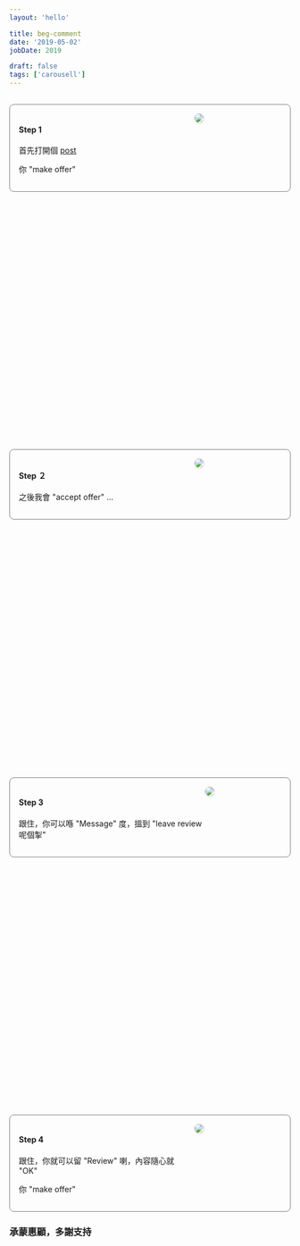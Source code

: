 ```yaml
---
layout: 'hello'

title: beg-comment
date: '2019-05-02'
jobDate: 2019

draft: false
tags: ['carousell']
---
```


<style>
  .post-title {display: none;}
  .beg-comment-desktop {
    display: none;
    }
  .post-header {display: none !important;}

  .post-content {margin-top: 3rem;}

  .step-mobile { margin-top: 1rem; }
  .post-content p {
    margin-bottom: 0.2rem;
  }

  /* Extra small devices (phones, 600px and down) */
  @media only screen and (max-width: 600px) {

  }

  /* Small devices (portrait tablets and large phones, 600px and up) */
  @media only screen and (min-width: 600px) {

  }

  /* Medium devices (landscape tablets, 768px and up) */
  @media only screen and (min-width: 768px) {

  }

  /* Large devices (laptops/desktops, 992px and up) */
  @media only screen and (min-width: 992px) {

  }

  /* Extra large devices (large laptops and desktops, 1200px and up) */
  @media only screen and (min-width: 1200px) {
    .beg-comment-desktop {
      display: flex; 
      flex-direction: row; 
      justify-content: space-around;
    }
  }


</style>


<div class="beg-comment-mobile" style="min-height: 50vh;
  display: flex; flex-direction: column; justify-content: space-between;">
  <!-- step 1 -->
  <div class="step-mobile" style="border: 1px solid grey; border-radius: 0.5rem;">
    <div style="margin: 0.5rem; padding: 0.5rem; 
      display: flex; flex-direction: row; justify-content:space-between;">
      <div>
        <h4 style="text-align: left;">Step 1</h4>
        <div>
          <p>首先打開個 <a href="https://www.carousell.com.hk/p/p-1192889425/">post</a></p>
        </div>
        <div>
          <p>你 "make offer"</p>
        </div>
      </div>
      <div style="width: 33%">
        <img width="auto" height="auto" 
          src="/beg-comment/step1/step1.png"
          style="border-radius: 0.5rem; box-shadow: rgba(0, 0, 0, 0.16) 0px 1px 4px;"
        />
      </div>
    </div>
  </div>

  <!-- step 2 -->
  <div class="step-mobile" style="border: 1px solid grey; border-radius: 0.5rem;">
    <div style="margin: 0.5rem; padding: 0.5rem; 
      display: flex; flex-direction: row; justify-content:space-between;">
      <div>
        <h4 style="text-align: left;">Step ２</h4>
        <div>
          <p>之後我會 "accept offer" ...</p>
        </div>
      </div>
      <div style="width: 33%">
        <img width="auto" height="auto" 
          src="/beg-comment/step2/hJaartk0XR.png"
          style="border-radius: 0.5rem; box-shadow: rgba(0, 0, 0, 0.16) 0px 1px 4px;"
        />
      </div>
    </div>
  </div>


  <!-- step 3 -->
  <div class="step-mobile" style="border: 1px solid grey; border-radius: 0.5rem;">
    <div style="margin: 0.5rem; padding: 0.5rem; 
      display: flex; flex-direction: row; justify-content:space-between;">
      <div>
        <h4 style="text-align: left;">Step 3</h4>
        <div>
          <p>跟住，你可以喺 "Message" 度，搵到 "leave review 呢個掣"</p>
        </div>
      </div>
      <div style="width: 33%">
        <img width="auto" height="auto" 
          src="/beg-comment/step3/step3.png"
          style="border-radius: 0.5rem; box-shadow: rgba(0, 0, 0, 0.16) 0px 1px 4px;"
        />
      </div>
    </div>
  </div>


  <!-- step 4 -->
  <div class="step-mobile" style="border: 1px solid grey; border-radius: 0.5rem;">
    <div style="margin: 0.5rem; padding: 0.5rem; 
      display: flex; flex-direction: row; justify-content:space-between;">
      <div>
        <h4 style="text-align: left;">Step 4</h4>
        <div>
          <p>跟住，你就可以留 "Review" 喇，內容隨心就 "OK"</p>
        </div>
        <div>
          <p>你 "make offer"</p>
        </div>
      </div>
      <div style="width: 33%">
        <img width="auto" height="auto" 
          src="/beg-comment/step5/7Vn8q6F5mU.png"
          style="border-radius: 0.5rem; box-shadow: rgba(0, 0, 0, 0.16) 0px 1px 4px;"
        />
      </div>
    </div>
  </div>


</div>

<div class="beg-comment-desktop">

  <div>
    <div style="box-shadow: rgba(0, 0, 0, 0.35) 0px 5px 15px; border-radius: 1rem; min-height: 55vh; max-width: 35vh;
      padding: 2rem;
      margin: 1rem;
      display: flex;
      flex-direction:column;
      justify-content: space-between;">
      <div>
        <div style="display: flex; flex-direction: row; justify-content:flex-start; width: 100%;">
          <h3>Step 1</h3>
        </div>
        <div style="display: flex; flex-direction: column; justify-content:flex-start; width: 100%; text-align: left;">
          <p>首先打開個 <a href="https://www.carousell.com.hk/p/p-1192889425/">post</a></p>
        </div>
        <div style="display: flex; flex-direction: column; justify-content:flex-start; width: 100%; text-align: left;">
          <p>你 "make offer" </p>
        </div>
      </div>
      <div>
        <img width="auto" height="auto" 
          src="/beg-comment/step1/step1.png"
          style="border-radius: 1rem; box-shadow: rgba(0, 0, 0, 0.16) 0px 1px 4px;"
        />
      </div>
    </div>
  </div>


  <div>
    <div style="box-shadow: rgba(0, 0, 0, 0.35) 0px 5px 15px; border-radius: 1rem; min-height: 55vh; max-width: 35vh;
      padding: 2rem;
      margin: 1rem;
      display: flex;
      flex-direction:column;
      justify-content: space-between;">
      <div>
        <div style="display: flex; flex-direction: row; justify-content:flex-start; width: 100%;">
          <h3>Step 2</h3>
        </div>
        <div style="display: flex; flex-direction: column; justify-content:flex-start; width: 100%; text-align: left;">
          <p>之後我會 "accept offer" ...</p>
        </div>
      </div>
      <div>
        <img width="auto" height="auto" 
          src="/beg-comment/step2/hJaartk0XR.png"
          style="border-radius: 1rem; box-shadow: rgba(0, 0, 0, 0.16) 0px 1px 4px;"
        />
      </div>
    </div>
  </div>


  <div>
    <div style="box-shadow: rgba(0, 0, 0, 0.35) 0px 5px 15px; border-radius: 1rem; min-height: 55vh; max-width: 35vh;
      padding: 2rem;
      margin: 1rem;
      display: flex;
      flex-direction:column;
      justify-content: space-between;">
      <div>
        <div style="display: flex; flex-direction: row; justify-content:flex-start; width: 100%;"之後我會 "accept offer" ...>
          <h3>Step 3</h3>
        </div>
        <div style="display: flex; flex-direction: column; justify-content:flex-start; width: 100%; text-align: left;">
          <p>跟住，你可以喺 "Message" 度，搵到 "leave review 呢個掣"</p>
        </div>
      </div>
      <div>
        <img width="auto" height="auto" 
          src="/beg-comment/step3/step3.png"
          style="border-radius: 1rem; box-shadow: rgba(0, 0, 0, 0.16) 0px 1px 4px;"
        />
      </div>
    </div>
  </div>


  <div>
    <div style="box-shadow: rgba(0, 0, 0, 0.35) 0px 5px 15px; border-radius: 1rem; min-height: 55vh; max-width: 35vh;
      padding: 2rem;
      margin: 1rem;
      display: flex;
      flex-direction:column;
      justify-content: space-between;">
      <div>
        <div style="display: flex; flex-direction: row; justify-content:flex-start; width: 100%;">
          <h3>Step 4</h3>
        </div>
        <div style="display: flex; flex-direction: column; justify-content:flex-start; width: 100%; text-align: left;">
          <p>跟住，你就可以留 "Review" 喇，內容隨心就 "OK"</p>
        </div>
      </div>
      <div>
        <img width="auto" height="auto" 
          src="/beg-comment/step5/7Vn8q6F5mU.png"
          style="border-radius: 1rem; box-shadow: rgba(0, 0, 0, 0.16) 0px 1px 4px;"
        />
      </div>
    </div>
  </div>

</div>

<div>
  <h3>承蒙惠顧，多謝支持</h3>
</div>




